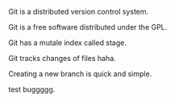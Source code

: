 

Git is a distributed version control system.

Git is a free software distributed under the GPL.

Git has a mutale index called stage.

Git tracks changes of files haha.

Creating a new branch is quick and simple.

test buggggg.
